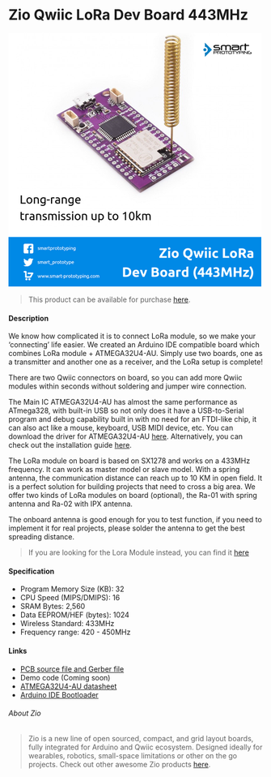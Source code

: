 # Zio Qwiic LoRa Dev Board 443MHz

![](lora-dev-board-443.png)

> This product can be available for purchase [here](https://www.smart-prototyping.com/Zio-Qwiic-LoRa-Dev-Board-443MHz).



#### Description

We know how complicated it is to connect LoRa module, so we make your ‘connecting’ life easier. We created an Arduino IDE compatible board which combines LoRa module + ATMEGA32U4-AU. Simply use two boards, one as a transmitter and another one as a receiver, and the LoRa setup is complete!

There are two Qwiic connectors on board, so you can add more Qwiic modules within seconds without soldering and jumper wire connection. 

The Main IC ATMEGA32U4-AU has almost the same performance as ATmega328, with built-in USB so not only does it have a USB-to-Serial program and debug capability built in with no need for an FTDI-like chip, it can also act like a mouse, keyboard, USB MIDI device, etc.
You can download the driver for ATMEGA32U4-AU [here](https://github.com/adafruit/Adafruit_Windows_Drivers/releases/download/1.2/adafruit_drivers.exe). Alternatively, you can check out the installation guide [here](https://learn.adafruit.com/adafruit-arduino-ide-setup/windows-driver-installation).


The LoRa module on board is based on SX1278 and works on a 433MHz frequency. It can work as master model or slave model. With a spring antenna, the communication distance can reach up to 10 KM in open field. It is a perfect solution for building projects that need to cross a big area. We offer two kinds of LoRa modules on board (optional), the Ra-01 with spring antenna and Ra-02 with IPX antenna. 

The onboard antenna is good enough for you to test function, if you need to implement it for real projects, please solder the antenna to get the best spreading distance.


> If you are looking for the Lora Module instead, you can find it [here](https://www.smart-prototyping.com/index.php?route=product/search&search=lora)



#### Specification

* Program Memory Size (KB): 32
* CPU Speed (MIPS/DMIPS): 16
* SRAM Bytes: 2,560
* Data EEPROM/HEF (bytes): 1024
* Wireless Standard: 433MHz
* Frequency range: 420 - 450MHz



#### Links

* [PCB source file and Gerber file](https://github.com/ZIOCC/Zio-Qwiic-LoRa-Dev-Board-434MHz)
* Demo code (Coming soon)
* [ATMEGA32U4-AU datasheet](http://ww1.microchip.com/downloads/en/DeviceDoc/Atmel-7766-8-bit-AVR-ATmega16U4-32U4_Datasheet.pdf)
* [Arduino IDE Bootloader](https://github.com/adafruit/Adafruit_Windows_Drivers/releases/download/1.2/adafruit_drivers.exe)





###### About Zio
> Zio is a new line of open sourced, compact, and grid layout boards, fully integrated for Arduino and Qwiic ecosystem. Designed ideally for wearables, robotics, small-space limitations or other on the go projects. Check out other awesome Zio products [here](https://www.smart-prototyping.com/Zio).

